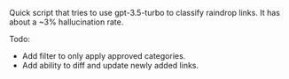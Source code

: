 Quick script that tries to use gpt-3.5-turbo to classify raindrop links. It has about a ~3% hallucination rate. 

Todo:
* Add filter to only apply approved categories. 
* Add ability to diff and update newly added links. 